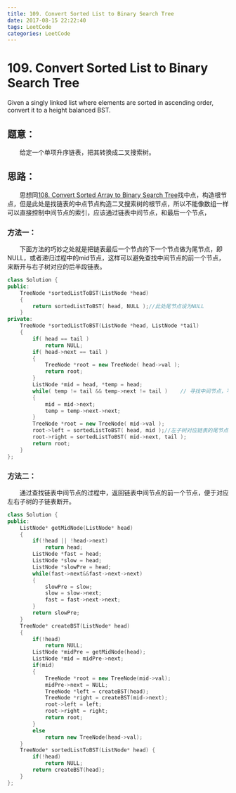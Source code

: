 ```yaml
---
title: 109. Convert Sorted List to Binary Search Tree
date: 2017-08-15 22:22:40
tags: LeetCode
categories: LeetCode
---
```


# 109. Convert Sorted List to Binary Search Tree

Given a singly linked list where elements are sorted in ascending order, convert it to a height balanced BST.

## 题意：

　　给定一个单项升序链表，把其转换成二叉搜索树。

<!--more-->

## 思路：

　　思想同[108. Convert Sorted Array to Binary Search Tree](http://blog.taoaili999.cn/2017/08/14/108-Convert-Sorted-Array-to-Binary-Search-Tree/)找中点，构造根节点，但是此处是找链表的中点节点构造二叉搜索树的根节点，所以不能像数组一样可以直接控制中间节点的索引，应该通过链表中间节点，和最后一个节点，

### 方法一：

　　下面方法的巧妙之处就是把链表最后一个节点的下一个节点做为尾节点，即NULL，或者递归过程中的mid节点，这样可以避免查找中间节点的前一个节点，来断开与右子树对应的后半段链表。

```c++
class Solution {
public:
    TreeNode *sortedListToBST(ListNode *head)
    {
    	return sortedListToBST( head, NULL );//此处尾节点设为NULL
    }
private:
    TreeNode *sortedListToBST(ListNode *head, ListNode *tail)
    {
    	if( head == tail )
    		return NULL;
    	if( head->next == tail ) 
    	{	
    		TreeNode *root = new TreeNode( head->val );
    		return root;
    	}
    	ListNode *mid = head, *temp = head;
    	while( temp != tail && temp->next != tail )    // 寻找中间节点，不是判断！=NULL，而是判断!= tail，可以很好的控制来查找左右子树对应的链表的中间节点
    	{
    		mid = mid->next;
    		temp = temp->next->next;
    	}
    	TreeNode *root = new TreeNode( mid->val );
    	root->left = sortedListToBST( head, mid );//左子树对应链表的尾节点设为mid，相当于替换NULL，因为mid节点已经构造了树节点
    	root->right = sortedListToBST( mid->next, tail );
    	return root;
    }
}; 
```

### 方法二：

　　通过查找链表中间节点的过程中，返回链表中间节点的前一个节点，便于对应左右子树的子链表断开。

```c++
class Solution {
public:
    ListNode* getMidNode(ListNode* head)
    {
        if(!head || !head->next)
            return head;
        ListNode *fast = head;
        ListNode *slow = head;
        ListNode *slowPre = head;
        while(fast->next&&fast->next->next)
        {
            slowPre = slow;
            slow = slow->next;
            fast = fast->next->next;
        }
        return slowPre;
    }
    TreeNode* createBST(ListNode* head)
    {
        if(!head)
            return NULL;
        ListNode *midPre = getMidNode(head);
        ListNode *mid = midPre->next;
        if(mid)
        {
            TreeNode *root = new TreeNode(mid->val);
            midPre->next = NULL;
            TreeNode *left = createBST(head);
            TreeNode *right = createBST(mid->next);
            root->left = left;
            root->right = right;
            return root;
        }
        else 
            return new TreeNode(head->val);
    }
    TreeNode* sortedListToBST(ListNode* head) {
        if(!head)
            return NULL;
        return createBST(head);
    }
};
```

